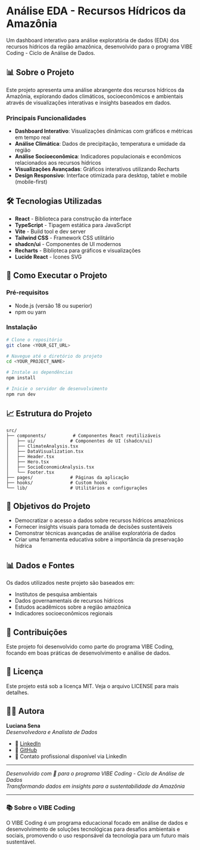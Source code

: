 
# Análise EDA - Recursos Hídricos da Amazônia

Um dashboard interativo para análise exploratória de dados (EDA) dos recursos hídricos da região amazônica, desenvolvido para o programa VIBE Coding - Ciclo de Análise de Dados.

## 📊 Sobre o Projeto

Este projeto apresenta uma análise abrangente dos recursos hídricos da Amazônia, explorando dados climáticos, socioeconômicos e ambientais através de visualizações interativas e insights baseados em dados.

### Principais Funcionalidades

- **Dashboard Interativo**: Visualizações dinâmicas com gráficos e métricas em tempo real
- **Análise Climática**: Dados de precipitação, temperatura e umidade da região
- **Análise Socioeconômica**: Indicadores populacionais e econômicos relacionados aos recursos hídricos
- **Visualizações Avançadas**: Gráficos interativos utilizando Recharts
- **Design Responsivo**: Interface otimizada para desktop, tablet e mobile (mobile-first)

## 🛠️ Tecnologias Utilizadas

- **React** - Biblioteca para construção da interface
- **TypeScript** - Tipagem estática para JavaScript
- **Vite** - Build tool e dev server
- **Tailwind CSS** - Framework CSS utilitário
- **shadcn/ui** - Componentes de UI modernos
- **Recharts** - Biblioteca para gráficos e visualizações
- **Lucide React** - Ícones SVG

## 🚀 Como Executar o Projeto

### Pré-requisitos

- Node.js (versão 18 ou superior)
- npm ou yarn

### Instalação

```bash
# Clone o repositório
git clone <YOUR_GIT_URL>

# Navegue até o diretório do projeto
cd <YOUR_PROJECT_NAME>

# Instale as dependências
npm install

# Inicie o servidor de desenvolvimento
npm run dev
```


## 📈 Estrutura do Projeto

```
src/
├── components/          # Componentes React reutilizáveis
│   ├── ui/             # Componentes de UI (shadcn/ui)
│   ├── ClimateAnalysis.tsx
│   ├── DataVisualization.tsx
│   ├── Header.tsx
│   ├── Hero.tsx
│   ├── SocioEconomicAnalysis.tsx
│   └── Footer.tsx
├── pages/              # Páginas da aplicação
├── hooks/              # Custom hooks
└── lib/                # Utilitários e configurações
```

## 🎯 Objetivos do Projeto

- Democratizar o acesso a dados sobre recursos hídricos amazônicos
- Fornecer insights visuais para tomada de decisões sustentáveis
- Demonstrar técnicas avançadas de análise exploratória de dados
- Criar uma ferramenta educativa sobre a importância da preservação hídrica

## 📊 Dados e Fontes

Os dados utilizados neste projeto são baseados em:
- Institutos de pesquisa ambientais
- Dados governamentais de recursos hídricos
- Estudos acadêmicos sobre a região amazônica
- Indicadores socioeconômicos regionais

## 🤝 Contribuições

Este projeto foi desenvolvido como parte do programa VIBE Coding, focando em boas práticas de desenvolvimento e análise de dados.

## 📄 Licença

Este projeto está sob a licença MIT. Veja o arquivo LICENSE para mais detalhes.

## 👩‍💻 Autora

**Luciana Sena**  
*Desenvolvedora e Analista de Dados*

- 🔗 [LinkedIn](www.linkedin.com/in/coderlucianasena)
- 🐙 [GitHub](https://github.com/coderlucianasena/recursos-amazonia.git)
- 📧 Contato profissional disponível via LinkedIn

---

*Desenvolvido com 💚 para o programa VIBE Coding - Ciclo de Análise de Dados*  
*Transformando dados em insights para a sustentabilidade da Amazônia*

---

### 📚 Sobre o VIBE Coding

O VIBE Coding é um programa educacional focado em análise de dados e desenvolvimento de soluções tecnológicas para desafios ambientais e sociais, promovendo o uso responsável da tecnologia para um futuro mais sustentável.
